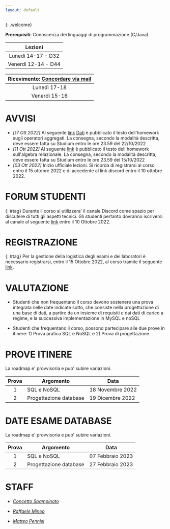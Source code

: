 ```yaml
---
layout: default
---
```

{: .welcome} 


**Prerequisiti**: Conoscenza dei linguaggi di programmazione (C/Java)  

| **Lezioni**     |
| :----------:    |
| Lunedì 14-17  - D32  | 
| Venerdì 12-14 - D44  | 



| **Ricevimento**: [Concordare via mail](#staff)      |
| :----------:   |
| Lunedì 17-18   | 
| Venerdì 15-16  | 


# AVVISI
- *[17 Ott 2022]* Al seguente [link](https://drive.google.com/file/d/1ft-fxOpp31ONrp2tC7mzMaXYy0HpkkB7/view?usp=sharing) [Dati](https://drive.google.com/file/d/1BkB9i2e0rRFpZPNkG0UxpIu0m8bktnd_/view?usp=sharing) è pubblicato il testo dell'homework sugli operatori aggregati. La consegna, secondo la modalità descritta, deve essere fatta su Studium entro le ore 23.59 del 22/10/2022
- *[11 Ott 2022]* Al seguente [link](https://drive.google.com/file/d/18ktpSfI02fh0agXa_MiZqlxjJWuY0vVO/view?usp=sharing) è pubblicato il testo dell'homework sull'algebra relazionale. La consegna, secondo la modalità descritta, deve essere fatta su Studium entro le ore 23.59 del 15/10/2022
- *[03 Ott 2022]* Inizio ufficiale lezioni. Si ricorda di registrarsi al corso entro il 15 ottobre 2022 e di accedente al link discord entro il 10 ottobre 2022. 

# FORUM STUDENTI
{: #tag}
Durante il corso si utilizzera' il canale Discord come spazio per discutere di tutti gli aspetti tecnici. Gli studenti pertanto dovranno iscriversi al canale al seguente [link](https://discord.gg/wGUg7JkS) entro il 10 Ottobre 2022.

# REGISTRAZIONE
{: #tag}
Per la gestione della logistica degli esami e dei laboratori è necessario registrarsi, entro il 15 Ottobre 2022, al corso tramite il seguente  [link](https://forms.gle/fchUuCLj5oRhawYk7).

# VALUTAZIONE

- Studenti che non frequentano il corso devono sostenere una prova integrata nelle date indicate sotto, che consiste nella progettazione di una base di dati, a partire da un insieme di requisiti e dai dati di carico a regime, e la successiva implementazione in MySQL e noSQL

- Studenti che frequentano il corso, possono partecipare alle due prove in itinere: 1) Prova pratica SQL e NoSQL e 2) Prova di progettazione.


# PROVE ITINERE 
La roadmap e' provvisoria e puo' subire variazioni.

| Prova    | Argomento          | Data    |
| :-------:| ------------------ | ---------------|
| 1     | SQL e NoSQL         | 18 Novembre 2022  |
| 2     | Progettazione database       | 19 Dicembre 2022   |

# DATE ESAME DATABASE
La roadmap e' provvisoria e puo' subire variazioni.

| Prova    | Argomento                    | Data                |
| :-------:| ------------------           | ---------------     |
| 1        | SQL e NoSQL                  | 07 Febbraio 2023    |
| 2        | Progettazione database       | 27 Febbraio 2023    |



# STAFF

- *[Concetto Spampinato](mailto:cspampin@dieei.unict.it)*

- *[Raffaele Mineo](mailto:raffaele.mineo@unicampus.it)*

- *[Matteo Pennisi](mailto:matteo.pennisi@unicampus.it)*


[404]: /web-programming-course/fallback
